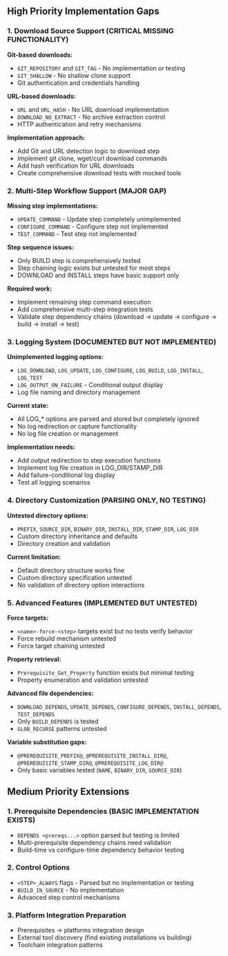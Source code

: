 ## High Priority Implementation Gaps

### 1. Download Source Support (CRITICAL MISSING FUNCTIONALITY)

**Git-based downloads:**
- `GIT_REPOSITORY` and `GIT_TAG` - No implementation or testing
- `GIT_SHALLOW` - No shallow clone support
- Git authentication and credentials handling

**URL-based downloads:**  
- `URL` and `URL_HASH` - No URL download implementation
- `DOWNLOAD_NO_EXTRACT` - No archive extraction control
- HTTP authentication and retry mechanisms

**Implementation approach:**
- Add Git and URL detection logic to download step
- Implement git clone, wget/curl download commands
- Add hash verification for URL downloads
- Create comprehensive download tests with mocked tools

### 2. Multi-Step Workflow Support (MAJOR GAP)

**Missing step implementations:**
- `UPDATE_COMMAND` - Update step completely unimplemented
- `CONFIGURE_COMMAND` - Configure step not implemented  
- `TEST_COMMAND` - Test step not implemented

**Step sequence issues:**
- Only BUILD step is comprehensively tested
- Step chaining logic exists but untested for most steps
- DOWNLOAD and INSTALL steps have basic support only

**Required work:**
- Implement remaining step command execution
- Add comprehensive multi-step integration tests
- Validate step dependency chains (download → update → configure → build → install → test)

### 3. Logging System (DOCUMENTED BUT NOT IMPLEMENTED)

**Unimplemented logging options:**
- `LOG_DOWNLOAD`, `LOG_UPDATE`, `LOG_CONFIGURE`, `LOG_BUILD`, `LOG_INSTALL`, `LOG_TEST`
- `LOG_OUTPUT_ON_FAILURE` - Conditional output display
- Log file naming and directory management

**Current state:**
- All LOG_* options are parsed and stored but completely ignored
- No log redirection or capture functionality
- No log file creation or management

**Implementation needs:**
- Add output redirection to step execution functions
- Implement log file creation in LOG_DIR/STAMP_DIR
- Add failure-conditional log display
- Test all logging scenarios

### 4. Directory Customization (PARSING ONLY, NO TESTING)

**Untested directory options:**
- `PREFIX`, `SOURCE_DIR`, `BINARY_DIR`, `INSTALL_DIR`, `STAMP_DIR`, `LOG_DIR`
- Custom directory inheritance and defaults
- Directory creation and validation

**Current limitation:**
- Default directory structure works fine
- Custom directory specification untested
- No validation of directory option interactions

### 5. Advanced Features (IMPLEMENTED BUT UNTESTED)

**Force targets:**
- `<name>-force-<step>` targets exist but no tests verify behavior
- Force rebuild mechanism untested
- Force target chaining untested

**Property retrieval:**
- `Prerequisite_Get_Property` function exists but minimal testing
- Property enumeration and validation untested

**Advanced file dependencies:**
- `DOWNLOAD_DEPENDS`, `UPDATE_DEPENDS`, `CONFIGURE_DEPENDS`, `INSTALL_DEPENDS`, `TEST_DEPENDS`
- Only `BUILD_DEPENDS` is tested
- `GLOB_RECURSE` patterns untested

**Variable substitution gaps:**
- `@PREREQUISITE_PREFIX@`, `@PREREQUISITE_INSTALL_DIR@`, `@PREREQUISITE_STAMP_DIR@`, `@PREREQUISITE_LOG_DIR@`
- Only basic variables tested (`NAME`, `BINARY_DIR`, `SOURCE_DIR`)

## Medium Priority Extensions

### 1. Prerequisite Dependencies (BASIC IMPLEMENTATION EXISTS)
- `DEPENDS <prereqs...>` option parsed but testing is limited
- Multi-prerequisite dependency chains need validation
- Build-time vs configure-time dependency behavior testing

### 2. Control Options  
- `<STEP>_ALWAYS` flags - Parsed but no implementation or testing
- `BUILD_IN_SOURCE` - No implementation
- Advanced step control mechanisms

### 3. Platform Integration Preparation
- Prerequisites → platforms integration design
- External tool discovery (find existing installations vs building)
- Toolchain integration patterns